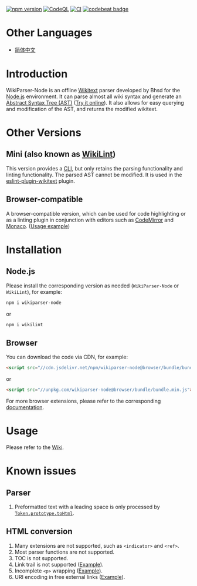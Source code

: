 [![npm version](https://badge.fury.io/js/wikiparser-node.svg)](https://www.npmjs.com/package/wikiparser-node)
[![CodeQL](https://github.com/bhsd-harry/wikiparser-node/actions/workflows/codeql.yml/badge.svg)](https://github.com/bhsd-harry/wikiparser-node/actions/workflows/codeql.yml)
[![CI](https://github.com/bhsd-harry/wikiparser-node/actions/workflows/node.js.yml/badge.svg)](https://github.com/bhsd-harry/wikiparser-node/actions/workflows/node.js.yml)
[![codebeat badge](https://codebeat.co/badges/7cdd51e6-2c5d-4a22-aae1-f5e352047d54)](https://codebeat.co/projects/github-com-bhsd-harry-wikiparser-node-main)

# Other Languages

- [简体中文](./README-%28ZH%29.md)

# Introduction

WikiParser-Node is an offline [Wikitext](https://www.mediawiki.org/wiki/Wikitext) parser developed by Bhsd for the [Node.js](https://nodejs.org/) environment. It can parse almost all wiki syntax and generate an [Abstract Syntax Tree (AST)](https://en.wikipedia.org/wiki/Abstract_syntax_tree) ([Try it online](https://bhsd-harry.github.io/wikiparser-node/#editor)). It also allows for easy querying and modification of the AST, and returns the modified wikitext.

# Other Versions

## Mini (also known as [WikiLint](https://www.npmjs.com/package/wikilint))

This version provides a [CLI](https://en.wikipedia.org/wiki/Command-line_interface), but only retains the parsing functionality and linting functionality. The parsed AST cannot be modified. It is used in the [eslint-plugin-wikitext](https://www.npmjs.com/package/eslint-plugin-wikitext) plugin.

## Browser-compatible

A browser-compatible version, which can be used for code highlighting or as a linting plugin in conjunction with editors such as [CodeMirror](https://codemirror.net/) and [Monaco](https://microsoft.github.io/monaco-editor/). ([Usage example](https://bhsd-harry.github.io/wikiparser-node))

# Installation

## Node.js

Please install the corresponding version as needed (`WikiParser-Node` or `WikiLint`), for example:

```sh
npm i wikiparser-node
```

or

```sh
npm i wikilint
```

## Browser

You can download the code via CDN, for example:

```html
<script src="//cdn.jsdelivr.net/npm/wikiparser-node@browser/bundle/bundle.min.js"></script>
```

or

```html
<script src="//unpkg.com/wikiparser-node@browser/bundle/bundle.min.js"></script>
```

For more browser extensions, please refer to the corresponding [documentation](https://github.com/bhsd-harry/wikiparser-node/wiki/Browser-%28EN%29).

# Usage

Please refer to the [Wiki](https://github.com/bhsd-harry/wikiparser-node/wiki/Home-%28EN%29).

# Known issues

## Parser

1. Preformatted text with a leading space is only processed by [`Token.prototype.toHtml`](https://github.com/bhsd-harry/wikiparser-node/wiki/Token-%28EN%29#tohtml).

## HTML conversion

1. Many extensions are not supported, such as `<indicator>` and `<ref>`.
1. Most parser functions are not supported.
1. TOC is not supported.
1. Link trail is not supported ([Example](https://bhsd-harry.github.io/wikiparser-node/tests.html#1.%20Interaction%20of%20linktrail%20and%20template%20encapsulation)).
1. Incomplete `<p>` wrapping ([Example](http://bhsd-harry.github.io/wikiparser-node/tests.html#%3Cpre%3E%20inside%20a%20link)).
1. URI encoding in free external links ([Example](http://bhsd-harry.github.io/wikiparser-node/tests.html#Parsoid%3A%20pipe%20in%20transclusion%20parameter)).
